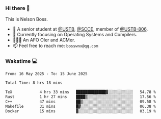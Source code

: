 ### Hi there 👋

<!--
**bosswnx/bosswnx** is a ✨ _special_ ✨ repository because its `README.md` (this file) appears on your GitHub profile.

Here are some ideas to get you started:

- 🔭 I’m currently working on ...
- 🌱 I’m currently learning ...
- 👯 I’m looking to collaborate on ...
- 🤔 I’m looking for help with ...
- 💬 Ask me about ...
- 📫 How to reach me: ...
- 😄 Pronouns: ...
- ⚡ Fun fact: ...
-->

This is Nelson Boss.

- 🏫 A senior student at [@USTB](https://www.ustb.edu.cn/), [@SCCE](https://scce.ustb.edu.cn/), member of [@USTB-806](https://ustb-806.github.io/).
- 🌱 Currently focusing on Operating Systems and Compilers.
- 🧑🏻‍💻 An AFO OIer and ACMer.
- 📫 Feel free to reach me: `bosswnx@qq.com`

### Wakatime 💻

<!--START_SECTION:waka-->

```txt
From: 16 May 2025 - To: 15 June 2025

Total Time: 8 hrs 18 mins

TeX            4 hrs 33 mins   █████████████▓░░░░░░░░░░░   54.78 %
Rust           1 hr 27 mins    ████▒░░░░░░░░░░░░░░░░░░░░   17.56 %
C++            47 mins         ██▒░░░░░░░░░░░░░░░░░░░░░░   09.58 %
Makefile       31 mins         █▓░░░░░░░░░░░░░░░░░░░░░░░   06.38 %
Docker         15 mins         ▓░░░░░░░░░░░░░░░░░░░░░░░░   03.19 %
```

<!--END_SECTION:waka-->
